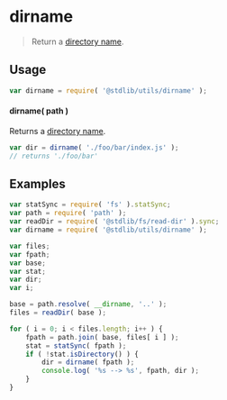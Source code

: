 # dirname

> Return a [directory name][dirname].


<section class="usage">

## Usage

``` javascript
var dirname = require( '@stdlib/utils/dirname' );
```

#### dirname( path )

Returns a [directory name][dirname].

``` javascript
var dir = dirname( './foo/bar/index.js' );
// returns './foo/bar'
```

</section>

<!-- /.usage -->


<section class="examples">

## Examples

``` javascript
var statSync = require( 'fs' ).statSync;
var path = require( 'path' );
var readDir = require( '@stdlib/fs/read-dir' ).sync;
var dirname = require( '@stdlib/utils/dirname' );

var files;
var fpath;
var base;
var stat;
var dir;
var i;

base = path.resolve( __dirname, '..' );
files = readDir( base );

for ( i = 0; i < files.length; i++ ) {
    fpath = path.join( base, files[ i ] );
    stat = statSync( fpath );
    if ( !stat.isDirectory() ) {
        dir = dirname( fpath );
        console.log( '%s --> %s', fpath, dir );
    }
}
```

</section>

<!-- /.examples -->


<section class="links">

[dirname]: https://en.wikipedia.org/wiki/Dirname

</section>

<!-- /.links -->
